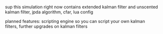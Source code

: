sup
this simulation right now contains
extended kalman filter and unscented kalman filter,
jpda algorithm,
cfar,
lua config

planned features:
scripting engine so you can script
your own kalman filters,
further upgrades on kalman filters
